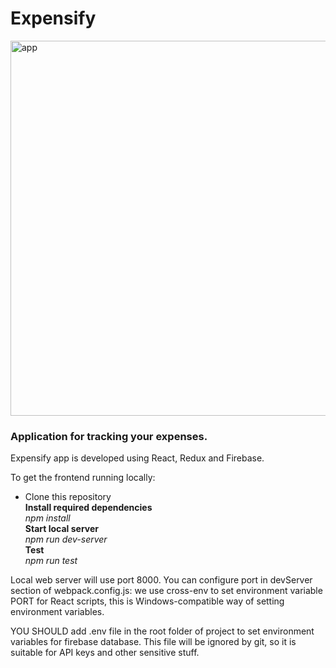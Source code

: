 <h1>Expensify</h1>

<img height="600px" src="https://i.imgur.com/cZI2dHP.png" alt="app"/>

<h3>Application for tracking your expenses.</h3>
<p>Expensify app is developed using React, Redux and Firebase.


To get the frontend running locally:

* Clone this repository <br>
    <b>Install required dependencies</b><br>
    <em>npm install</em> <br>
    <b>Start local server</b><br>
    <em>npm run dev-server</em><br> 
    <b>Test</b><br>
    <em>npm run test</em>    
<p>
Local web server will use port 8000. You can configure port in devServer section of webpack.config.js: we use cross-env to set environment variable PORT for React scripts, this is Windows-compatible way of setting environment variables.

YOU SHOULD add .env file in the root folder of project to set environment variables for firebase database. This file will be ignored by git, so it is suitable for API keys and other sensitive stuff. 
</p>
